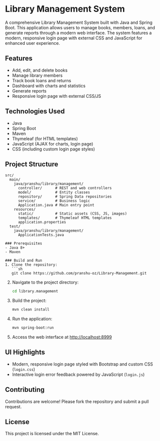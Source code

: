 # Library Management System


A comprehensive Library Management System built with Java and Spring Boot. This application allows users to manage books, members, loans, and generate reports through a modern web interface. The system features a modern, responsive login page with external CSS and JavaScript for enhanced user experience.

## Features
- Add, edit, and delete books
- Manage library members
- Track book loans and returns
- Dashboard with charts and statistics
- Generate reports
- Responsive login page with external CSS/JS

## Technologies Used
- Java
- Spring Boot
- Maven
- Thymeleaf (for HTML templates)
- JavaScript (AJAX for charts, login page)
- CSS (including custom login page styles)

## Project Structure
```
src/
  main/
    java/pranshu/library/management/
      controller/      # REST and web controllers
      model/           # Entity classes
      repository/      # Spring Data repositories
      service/         # Business logic
      Application.java # Main entry point
    resources/
      static/          # Static assets (CSS, JS, images)
      templates/       # Thymeleaf HTML templates
      application.properties
  test/
    java/pranshu/library/management/
      ApplicationTests.java
```

```
### Prerequisites
- Java 8+
- Maven

### Build and Run
1. Clone the repository:
   ```sh
   git clone https://github.com/pranshu-oz/Library-Management.git
   ```
2. Navigate to the project directory:
   ```sh
   cd library.management
   ```
3. Build the project:
   ```sh
   mvn clean install
   ```
4. Run the application:
   ```sh
   mvn spring-boot:run
   ```
5. Access the web interface at [http://localhost:8999](http://localhost:8999)

## UI Highlights
- Modern, responsive login page styled with Bootstrap and custom CSS (`login.css`)
- Interactive login error feedback powered by JavaScript (`login.js`)

## Contributing
Contributions are welcome! Please fork the repository and submit a pull request.

## License
This project is licensed under the MIT License.
